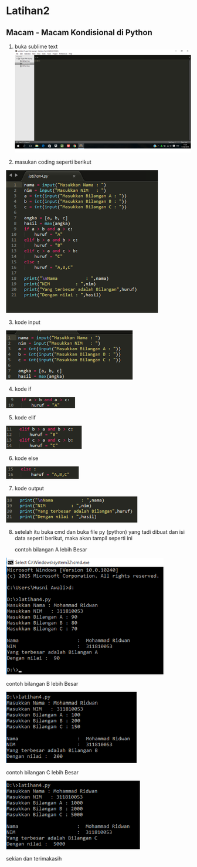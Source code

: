 # Latihan2

## Macam - Macam Kondisional di Python

1. buka sublime text
![alt teks](1.png)

2. masukan coding seperti berikut

![alt teks](2.png)

3. kode input

![alt teks](3.png)

4. kode if

![alt teks](4.png)

5. kode elif

![alt teks](5.png)

6. kode else

![alt teks](6.png)

7. kode output

![alt teks](7.png)

8. setelah itu buka cmd dan buka file py (python) yang tadi dibuat dan isi data seperti berikut, maka akan tampil seperti ini

   contoh bilangan A lebih Besar

![alt teks](8.png)

   contoh bilangan B lebih Besar

![alt teks](9.png)

   contoh bilangan C lebih Besar

![alt teks](10.png)

sekian dan terimakasih